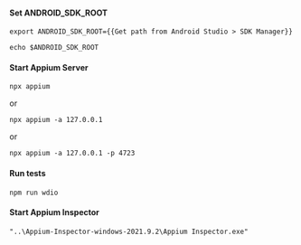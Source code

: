 #### Set ANDROID_SDK_ROOT

```
export ANDROID_SDK_ROOT={{Get path from Android Studio > SDK Manager}}
```

```
echo $ANDROID_SDK_ROOT
```

#### Start Appium Server

```
npx appium
```

or

```
npx appium -a 127.0.0.1
```

or

```
npx appium -a 127.0.0.1 -p 4723
```

#### Run tests

```
npm run wdio
```

#### Start Appium Inspector

```
"..\Appium-Inspector-windows-2021.9.2\Appium Inspector.exe"
```
